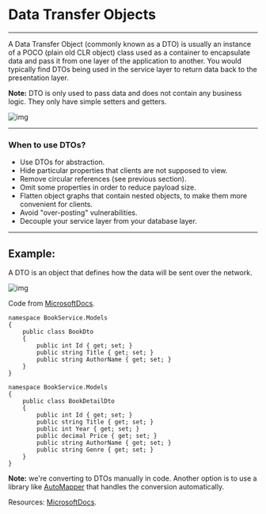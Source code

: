 # Data Transfer Objects
---
A Data Transfer Object (commonly known as a DTO) is usually an instance of a POCO (plain old CLR object) class used as a container to encapsulate data and pass it from one layer of the application to another. You would typically find DTOs being used in the service layer to return data back to the presentation layer. 

**Note:** DTO is only used to pass data and does not contain any business logic. They only have simple setters and getters.

![img](https://www.baeldung.com/wp-content/uploads/2021/08/layers-4.svg)

---
### When to use DTOs?
+ Use DTOs for abstraction.
+ Hide particular properties that clients are not supposed to view.
+ Remove circular references (see previous section).
+ Omit some properties in order to reduce payload size.
+ Flatten object graphs that contain nested objects, to make them more convenient for clients.
+ Avoid "over-posting" vulnerabilities. 
+ Decouple your service layer from your database layer.
---
## Example:
A DTO is an object that defines how the data will be sent over the network.

![img](https://tarikmahmood.com/wp-content/uploads/2021/02/DTO-mapping.png)

Code from [MicrosoftDocs](https://docs.microsoft.com/en-us/).
```
namespace BookService.Models
{
    public class BookDto
    {
        public int Id { get; set; }
        public string Title { get; set; }
        public string AuthorName { get; set; }
    }
}

namespace BookService.Models
{
    public class BookDetailDto
    {
        public int Id { get; set; }
        public string Title { get; set; }
        public int Year { get; set; }
        public decimal Price { get; set; }
        public string AuthorName { get; set; }
        public string Genre { get; set; }
    }
}
```

**Note:** we're converting to DTOs manually in code. Another option is to use a library like [AutoMapper](http://automapper.org/) that handles the conversion automatically.

Resources: [MicrosoftDocs](https://docs.microsoft.com/en-us/).